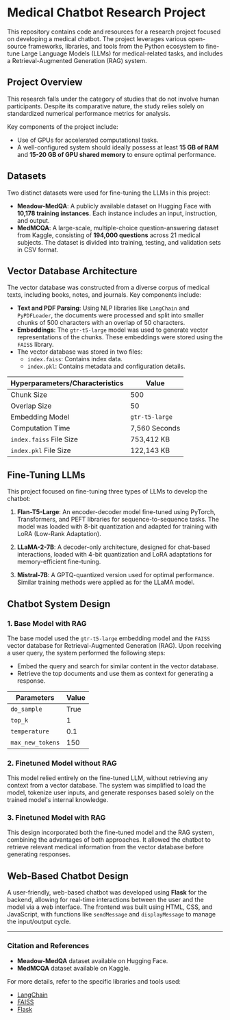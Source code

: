 # Medical Chatbot Research Project

This repository contains code and resources for a research project focused on developing a medical chatbot. The project leverages various open-source frameworks, libraries, and tools from the Python ecosystem to fine-tune Large Language Models (LLMs) for medical-related tasks, and includes a Retrieval-Augmented Generation (RAG) system.

## Project Overview

This research falls under the category of studies that do not involve human participants. Despite its comparative nature, the study relies solely on standardized numerical performance metrics for analysis.

Key components of the project include:
- Use of GPUs for accelerated computational tasks.
- A well-configured system should ideally possess at least **15 GB of RAM** and **15-20 GB of GPU shared memory** to ensure optimal performance.
  
## Datasets

Two distinct datasets were used for fine-tuning the LLMs in this project:

- **Meadow-MedQA**: A publicly available dataset on Hugging Face with **10,178 training instances**. Each instance includes an input, instruction, and output.
- **MedMCQA**: A large-scale, multiple-choice question-answering dataset from Kaggle, consisting of **194,000 questions** across 21 medical subjects. The dataset is divided into training, testing, and validation sets in CSV format.

## Vector Database Architecture

The vector database was constructed from a diverse corpus of medical texts, including books, notes, and journals. Key components include:

- **Text and PDF Parsing**: Using NLP libraries like `LangChain` and `PyPDFLoader`, the documents were processed and split into smaller chunks of 500 characters with an overlap of 50 characters.
- **Embeddings**: The `gtr-t5-large` model was used to generate vector representations of the chunks. These embeddings were stored using the `FAISS` library.
- The vector database was stored in two files:
  - `index.faiss`: Contains index data.
  - `index.pkl`: Contains metadata and configuration details.

| **Hyperparameters/Characteristics** | **Value** |
|--------------------------------------|-----------|
| Chunk Size                           | 500       |
| Overlap Size                         | 50        |
| Embedding Model                      | `gtr-t5-large` |
| Computation Time                     | 7,560 Seconds |
| `index.faiss` File Size              | 753,412 KB |
| `index.pkl` File Size                | 122,143 KB |

## Fine-Tuning LLMs

This project focused on fine-tuning three types of LLMs to develop the chatbot:

1. **Flan-T5-Large**: An encoder-decoder model fine-tuned using PyTorch, Transformers, and PEFT libraries for sequence-to-sequence tasks. The model was loaded with 8-bit quantization and adapted for training with LoRA (Low-Rank Adaptation).
   
2. **LLaMA-2-7B**: A decoder-only architecture, designed for chat-based interactions, loaded with 4-bit quantization and LoRA adaptations for memory-efficient fine-tuning.

3. **Mistral-7B**: A GPTQ-quantized version used for optimal performance. Similar training methods were applied as for the LLaMA model.

## Chatbot System Design

### 1. Base Model with RAG

The base model used the `gtr-t5-large` embedding model and the `FAISS` vector database for Retrieval-Augmented Generation (RAG). Upon receiving a user query, the system performed the following steps:

- Embed the query and search for similar content in the vector database.
- Retrieve the top documents and use them as context for generating a response.

| **Parameters**            | **Value** |
|---------------------------|-----------|
| `do_sample`               | True      |
| `top_k`                   | 1         |
| `temperature`             | 0.1       |
| `max_new_tokens`          | 150       |

### 2. Finetuned Model without RAG

This model relied entirely on the fine-tuned LLM, without retrieving any context from a vector database. The system was simplified to load the model, tokenize user inputs, and generate responses based solely on the trained model's internal knowledge.

### 3. Finetuned Model with RAG

This design incorporated both the fine-tuned model and the RAG system, combining the advantages of both approaches. It allowed the chatbot to retrieve relevant medical information from the vector database before generating responses.

## Web-Based Chatbot Design

A user-friendly, web-based chatbot was developed using **Flask** for the backend, allowing for real-time interactions between the user and the model via a web interface. The frontend was built using HTML, CSS, and JavaScript, with functions like `sendMessage` and `displayMessage` to manage the input/output cycle.

---

### Citation and References
- **Meadow-MedQA** dataset available on Hugging Face.
- **MedMCQA** dataset available on Kaggle.

For more details, refer to the specific libraries and tools used:
- [LangChain](https://github.com/hwchase17/langchain)
- [FAISS](https://github.com/facebookresearch/faiss)
- [Flask](https://flask.palletsprojects.com/)
